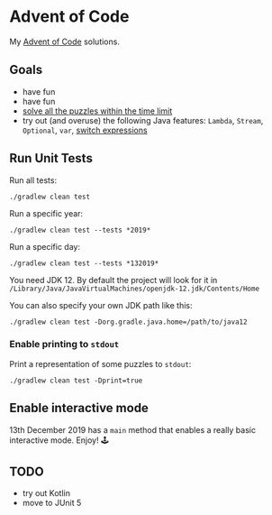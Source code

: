 # Advent of Code
My [Advent of Code](https://adventofcode.com/) solutions.


## Goals
- have fun
- have fun
- [solve all the puzzles within the time limit](https://www.reddit.com/r/adventofcode/comments/7m9mg8/all_years_all_days_solve_them_within_the_time/)
- try out (and overuse) the following Java features: `Lambda`, `Stream`,
  `Optional`, `var`, 
  [switch expressions](https://openjdk.java.net/jeps/325)


## Run Unit Tests
Run all tests:

`./gradlew clean test`

Run a specific year:

`./gradlew clean test --tests *2019*`

Run a specific day:

`./gradlew clean test --tests *132019*`

You need JDK 12.
By default the project will look for it in `/Library/Java/JavaVirtualMachines/openjdk-12.jdk/Contents/Home`

You can also specify your own JDK path like this:

`./gradlew clean test -Dorg.gradle.java.home=/path/to/java12`


### Enable printing to `stdout`
Print a representation of some puzzles to `stdout`:

`./gradlew clean test -Dprint=true`


## Enable interactive mode
13th December 2019 has a `main` method that enables a really basic interactive mode. Enjoy! 🕹️


## TODO
- try out Kotlin
- move to JUnit 5
